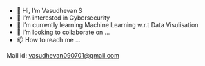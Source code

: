 - 👋 Hi, I’m Vasudhevan S
- 👀 I’m interested in Cybersecurity
- 🌱 I’m currently learning Machine Learning w.r.t Data Visulisation
- 💞️ I’m looking to collaborate on ...
- 📫 How to reach me ...

Mail id: vasudhevan090701@gmail.com 

<!---
vasu-0907/vasu-0907 is a ✨ special ✨ repository because its `README.md` (this file) appears on your GitHub profile.
You can click the Preview link to take a look at your changes.
--->
